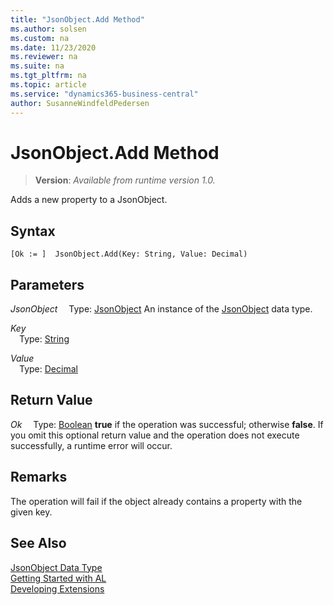 ```yaml
---
title: "JsonObject.Add Method"
ms.author: solsen
ms.custom: na
ms.date: 11/23/2020
ms.reviewer: na
ms.suite: na
ms.tgt_pltfrm: na
ms.topic: article
ms.service: "dynamics365-business-central"
author: SusanneWindfeldPedersen
---
```

[//]: # (START>DO_NOT_EDIT)
[//]: # (IMPORTANT:Do not edit any of the content between here and the END>DO_NOT_EDIT.)
[//]: # (Any modifications should be made in the .xml files in the ModernDev repo.)
# JsonObject.Add Method
> **Version**: _Available from runtime version 1.0._

Adds a new property to a JsonObject.


## Syntax
```
[Ok := ]  JsonObject.Add(Key: String, Value: Decimal)
```
## Parameters
*JsonObject*
&emsp;Type: [JsonObject](jsonobject-data-type.md)
An instance of the [JsonObject](jsonobject-data-type.md) data type.

*Key*  
&emsp;Type: [String](../string/string-data-type.md)  
  
*Value*  
&emsp;Type: [Decimal](../decimal/decimal-data-type.md)  
  


## Return Value
*Ok*
&emsp;Type: [Boolean](../boolean/boolean-data-type.md)
**true** if the operation was successful; otherwise **false**. If you omit this optional return value and the operation does not execute successfully, a runtime error will occur.  


[//]: # (IMPORTANT: END>DO_NOT_EDIT)

## Remarks
The operation will fail if the object already contains a property with the given key.

## See Also
[JsonObject Data Type](jsonobject-data-type.md)  
[Getting Started with AL](../../devenv-get-started.md)  
[Developing Extensions](../../devenv-dev-overview.md)